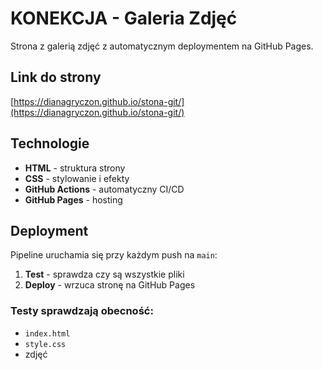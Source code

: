 # KONEKCJA - Galeria Zdjęć

Strona z galerią zdjęć z automatycznym deploymentem na GitHub Pages.

## Link do strony
[https://dianagryczon.github.io/stona-git/](https://dianagryczon.github.io/stona-git/)

## Technologie

- **HTML** - struktura strony
- **CSS** - stylowanie i efekty
- **GitHub Actions** - automatyczny CI/CD
- **GitHub Pages** - hosting

## Deployment

Pipeline uruchamia się przy każdym push na `main`:

1. **Test** - sprawdza czy są wszystkie pliki
2. **Deploy** - wrzuca stronę na GitHub Pages

### Testy sprawdzają obecność:
- `index.html`
- `style.css`
- zdjęć
